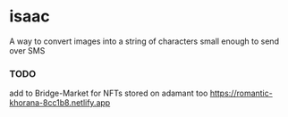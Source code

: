 # isaac
A way to convert images into a string of characters small enough to send over SMS <br>
### TODO
add to Bridge-Market for NFTs stored on adamant too
https://romantic-khorana-8cc1b8.netlify.app
